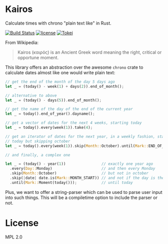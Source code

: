 # Kairos

Calculate times with chrono "plain text like" in Rust.

[![Build Status](https://travis-ci.org/matthiasbeyer/kairos.svg?branch=master)](https://travis-ci.org/matthiasbeyer/kairos)
[![license](https://img.shields.io/github/license/matthiasbeyer/kairos.svg?maxAge=2592000?style=flat-square)]()
[![Tokei](https://tokei.rs/b1/github/matthiasbeyer/kairos)](https://github.com/matthiasbeyer/kairos)

From Wikipedia:

> Kairos (καιρός) is an Ancient Greek word meaning the right, critical or
> opportune moment.

This library offers an abstraction over the awesome `chrono` crate to
calculate dates almost like one would write plain text:

```rust
// get the end of the month of the day 5 days ago
let _ = (today() - week(1) + days(2)).end_of_month();

// alternative to above
let _ = (today() - days(5)).end_of_month();

// get the name of the day of the end of the current year
let _ = today().end_of_year().dayname();

// get a vector of dates for the next 4 weeks, starting today
let _ = today().every(week(1)).take(4);

// get an iterator of dates for the next year, in a weekly fashion, starting
// today but skipping october
let _ = today().every(week(1)).skip(Month::October).until(Mark::END_OF_YEAR);

// and finally, a complex one

let _ = (today() - year(1))                // exactly one year ago
  .every(Day::Monday)                      // and then every Monday
  .skip(Month::October)                    // but not in october
  .skip(|date| date.is(Mark::MONTH_START)) // and not if the day is the 1st of a month
  .until(Mark::Moment(today()));           // until today
```

Plus, we want to offer a string-parser which can be used to parse user input
into such things. This will be a compiletime option to include the parser or
not.

# License

MPL 2.0

